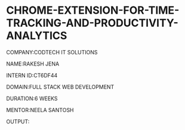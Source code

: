 # CHROME-EXTENSION-FOR-TIME-TRACKING-AND-PRODUCTIVITY-ANALYTICS

COMPANY:CODTECH IT SOLUTIONS

NAME:RAKESH JENA

INTERN ID:CT6DF44

DOMAIN:FULL STACK WEB DEVELOPMENT

DURATION:6 WEEKS

MENTOR:NEELA SANTOSH

OUTPUT:
